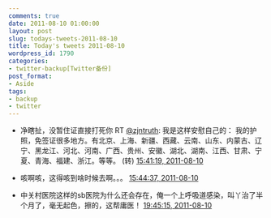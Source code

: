 ```yaml
---
comments: true
date: 2011-08-10 01:00:00
layout: post
slug: todays-tweets-2011-08-10
title: Today's tweets 2011-08-10
wordpress_id: 1790
categories:
- twitter-backup[Twitter备份]
post_format:
- Aside
tags:
- backup
- twitter
---
```





  * 净瞎扯，没暂住证直接打死你 RT [@zjntruth](http://twitter.com/zjntruth): 我是这样安慰自己的： 我的护照，免签证很多地方。有北京、上海、新疆、西藏、云南、山东、内蒙古、辽宁、黑龙江、河北、河南、广西、贵州、安徽、湖北、湖南、江西、甘肃、宁夏、青海、福建、浙江。等等。 (转) [15:41:19, 2011-08-10](http://twitter.com/gfrog/statuses/101196410426372096)





  * 咳啊咳，这得咳到啥时候去啊。。。 [15:44:37, 2011-08-10](http://twitter.com/gfrog/statuses/101197241385099264)





  * 中关村医院这样的sb医院为什么还会存在，俺一个上呼吸道感染，叫丫治了半个月了，毫无起色，擦的，这帮庸医！ [19:45:15, 2011-08-10](http://twitter.com/gfrog/statuses/101257798217768960)




